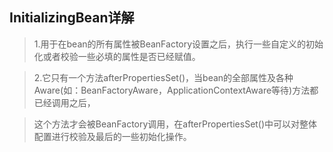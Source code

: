 ## InitializingBean详解


> 1.用于在bean的所有属性被BeanFactory设置之后，执行一些自定义的初始化或者校验一些必填的属性是否已经赋值。

> 2.它只有一个方法afterPropertiesSet()，当bean的全部属性及各种Aware(如：BeanFactoryAware，ApplicationContextAware等待)方法都已经调用之后，

> 这个方法才会被BeanFactory调用，在afterPropertiesSet()中可以对整体配置进行校验及最后的一些初始化操作。
















































































































































































































































































































































